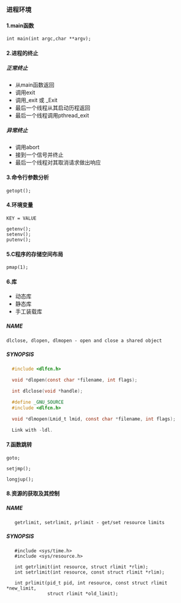 ### 进程环境


#### 1.main函数

    int main(int argc,char **argv);


#### 2.进程的终止

##### 正常终止
- 从main函数返回
- 调用exit
- 调用_exit 或 _Exit
- 最后一个线程从其启动历程返回
- 最后一个线程调用pthread_exit
    
##### 异常终止
- 调用abort
- 接到一个信号并终止
- 最后一个线程对其取消请求做出响应

#### 3.命令行参数分析
    getopt();



#### 4.环境变量
    KEY = VALUE

    getenv();
    setenv();
    putenv();

#### 5.C程序的存储空间布局
    pmap(1);


#### 6.库
* 动态库
* 静态库
* 手工装载库

##### NAME

   `dlclose, dlopen, dlmopen - open and close a shared object`

##### SYNOPSIS

```c
  #include <dlfcn.h>

  void *dlopen(const char *filename, int flags);

  int dlclose(void *handle);

  #define _GNU_SOURCE
  #include <dlfcn.h>

  void *dlmopen(Lmid_t lmid, const char *filename, int flags);

  Link with -ldl.
```

#### 7.函数跳转
    goto;

    setjmp();

    longjup();

#### 8.资源的获取及其控制

##### NAME
       getrlimit, setrlimit, prlimit - get/set resource limits

##### SYNOPSIS
       #include <sys/time.h>
       #include <sys/resource.h>

       int getrlimit(int resource, struct rlimit *rlim);
       int setrlimit(int resource, const struct rlimit *rlim);

       int prlimit(pid_t pid, int resource, const struct rlimit *new_limit,
                   struct rlimit *old_limit);







